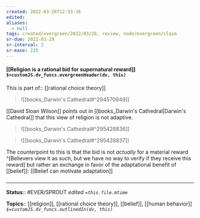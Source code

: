 ```yaml
---
created: 2022-03-26T12:53:16 
edited: 
aliases:
  - null
tags: created/evergreen/2022/03/26, review, node/evergreen/claim
sr-due: 2022-03-28
sr-interval: 2
sr-ease: 225
---
```


#### [[Religion is a rational bid for supernatural reward]] `$=customJS.dv_funcs.evergreenHeader(dv, this)`

This is 
part of:: [[rational choice theory]]

> ![[books_Darwin's Cathedral#^294570949]]

[[David Sloan Wilson]] points out in [[books_Darwin's Cathedral|Darwin's Cathedral]] that this view of religion is not adaptive.

> ![[books_Darwin's Cathedral#^295428836]]

> ![[books_Darwin's Cathedral#^295428837]]

The counterpoint to this is that the bid is not *actually* for a material reward 
^[Believers view it as such, but we have no way to verify if they receive this reward]
but rather an exchange in favor of the adaptational benefit of [[belief]]:
[[Belief can motivate adaptation]]

### <hr class="footnote"/>

**Status**:: #EVER/SPROUT
*edited `=this.file.mtime`*

**Topics**:: [[religion]], [[rational choice theory]], [[belief]], [[human behavior]]
*`$=customJS.dv_funcs.outlinedIn(dv, this)`*
